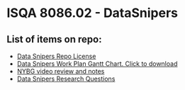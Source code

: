 # ISQA 8086.02 - DataSnipers

## List of items on repo:

  * [Data Snipers Repo License](https://github.com/EdemD/DataSnipers/blob/master/LICENSE)
  * [Data Snipers Work Plan Gantt Chart. Click to download](https://github.com/EdemD/DataSnipers/blob/master/Data%20Snipers%20Project%20Work%20Plan.xlsx)
  * [NYBG video review and notes](https://github.com/EdemD/DataSnipers/blob/master/NYBG%20video%20review%20and%20notes.md)
  * [Data Snipers Research Questions](https://github.com/EdemD/DataSnipers/blob/master/Data%20Snipers%20Research%20Questions.md)
